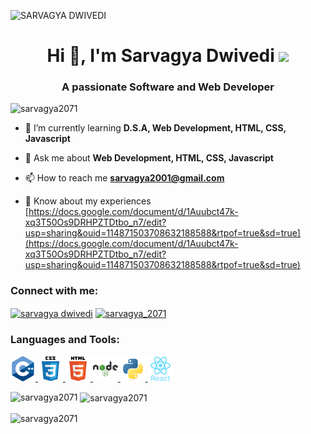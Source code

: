 
![SARVAGYA DWIVEDI](https://github.com/Sarvagya2071/Sarvagya2071/assets/67305190/1a7ef34a-b24e-4fea-968d-7886355fab2b)

<h1 align="center">Hi 👋, I'm Sarvagya Dwivedi <img src="https://emojis.slackmojis.com/emojis/images/1531849430/4246/blob-sunglasses.gif?1531849430" width="30"/></h1>
<h3 align="center">A passionate Software and Web Developer</h3>

<p align="left"> <img src="https://komarev.com/ghpvc/?username=sarvagya2071&label=Profile%20views&color=0e75b6&style=flat" alt="sarvagya2071" /> </p>

- 🌱 I’m currently learning **D.S.A, Web Development, HTML, CSS, Javascript**

- 💬 Ask me about **Web Development, HTML, CSS, Javascript**

- 📫 How to reach me **sarvagya2001@gmail.com**

- 📄 Know about my experiences [https://docs.google.com/document/d/1Auubct47k-xq3T50Os9DRHPZTDtbo_n7/edit?usp=sharing&ouid=114871503708632188588&rtpof=true&sd=true](https://docs.google.com/document/d/1Auubct47k-xq3T50Os9DRHPZTDtbo_n7/edit?usp=sharing&ouid=114871503708632188588&rtpof=true&sd=true)

<h3 align="left">Connect with me:</h3>
<p align="left">
<a href="https://linkedin.com/in/sarvagya dwivedi" target="blank"><img align="center" src="https://raw.githubusercontent.com/rahuldkjain/github-profile-readme-generator/master/src/images/icons/Social/linked-in-alt.svg" alt="sarvagya dwivedi" height="30" width="40" /></a>
<a href="https://instagram.com/sarvagya_2071" target="blank"><img align="center" src="https://raw.githubusercontent.com/rahuldkjain/github-profile-readme-generator/master/src/images/icons/Social/instagram.svg" alt="sarvagya_2071" height="30" width="40" /></a>
</p>

<h3 align="left">Languages and Tools:</h3>
<p align="left"> <a href="https://www.w3schools.com/cpp/" target="_blank" rel="noreferrer"> <img src="https://raw.githubusercontent.com/devicons/devicon/master/icons/cplusplus/cplusplus-original.svg" alt="cplusplus" width="40" height="40"/> </a> <a href="https://www.w3schools.com/css/" target="_blank" rel="noreferrer"> <img src="https://raw.githubusercontent.com/devicons/devicon/master/icons/css3/css3-original-wordmark.svg" alt="css3" width="40" height="40"/> </a> <a href="https://www.w3.org/html/" target="_blank" rel="noreferrer"> <img src="https://raw.githubusercontent.com/devicons/devicon/master/icons/html5/html5-original-wordmark.svg" alt="html5" width="40" height="40"/> </a> <a href="https://nodejs.org" target="_blank" rel="noreferrer"> <img src="https://raw.githubusercontent.com/devicons/devicon/master/icons/nodejs/nodejs-original-wordmark.svg" alt="nodejs" width="40" height="40"/> </a> <a href="https://www.python.org" target="_blank" rel="noreferrer"> <img src="https://raw.githubusercontent.com/devicons/devicon/master/icons/python/python-original.svg" alt="python" width="40" height="40"/> </a> <a href="https://reactjs.org/" target="_blank" rel="noreferrer"> <img src="https://raw.githubusercontent.com/devicons/devicon/master/icons/react/react-original-wordmark.svg" alt="react" width="40" height="40"/> </a> </p>

<p><img align="left" src="https://github-readme-stats.vercel.app/api/top-langs?username=sarvagya2071&show_icons=true&locale=en&layout=compact" alt="sarvagya2071" /></p>

<p>&nbsp;<img align="center" src="https://github-readme-stats.vercel.app/api?username=sarvagya2071&show_icons=true&locale=en" alt="sarvagya2071" /></p>

<p><img align="center" src="https://github-readme-streak-stats.herokuapp.com/?user=sarvagya2071&" alt="sarvagya2071" /></p>
